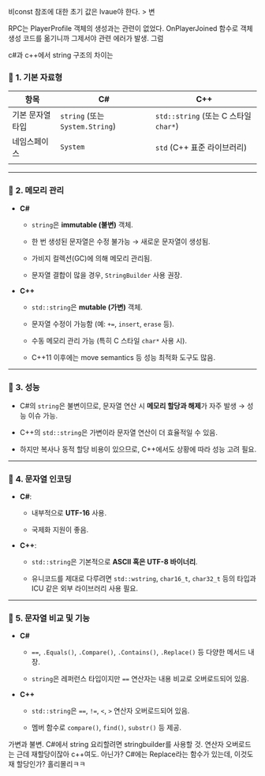 비const 참조에 대한 초기 값은 lvaue야 한다. > 변

RPC는 PlayerProfile 객체의 생성과는 관련이 없었다. OnPlayerJoined 함수로 객체 생성 코드를 옮기니까 그제서야 관련 에러가 발생. 그럼

c#과 c++에서 string 구조의 차이는

### 🔹 **1. 기본 자료형**

| 항목        | C#                            | C++                              |
| --------- | ----------------------------- | -------------------------------- |
| 기본 문자열 타입 | `string` (또는 `System.String`) | `std::string` (또는 C 스타일 `char*`) |
| 네임스페이스    | `System`                      | `std` (C++ 표준 라이브러리)             |
|           |                               |                                  |

---

### 🔹 **2. 메모리 관리**

- **C#**
    
    - `string`은 **immutable (불변)** 객체.
        
    - 한 번 생성된 문자열은 수정 불가능 → 새로운 문자열이 생성됨.
        
    - 가비지 컬렉션(GC)에 의해 메모리 관리됨.
        
    - 문자열 결합이 많을 경우, `StringBuilder` 사용 권장.
        
- **C++**
    
    - `std::string`은 **mutable (가변)** 객체.
        
    - 문자열 수정이 가능함 (예: `+=`, `insert`, `erase` 등).
        
    - 수동 메모리 관리 가능 (특히 C 스타일 `char*` 사용 시).
        
    - C++11 이후에는 move semantics 등 성능 최적화 도구도 많음.
        

---

### 🔹 **3. 성능**

- C#의 `string`은 불변이므로, 문자열 연산 시 **메모리 할당과 해제**가 자주 발생 → 성능 이슈 가능.
    
- C++의 `std::string`은 가변이라 문자열 연산이 더 효율적일 수 있음.
    
- 하지만 복사나 동적 할당 비용이 있으므로, C++에서도 상황에 따라 성능 고려 필요.
    

---

### 🔹 **4. 문자열 인코딩**

- **C#**:
    
    - 내부적으로 **UTF-16** 사용.
        
    - 국제화 지원이 좋음.
        
- **C++**:
    
    - `std::string`은 기본적으로 **ASCII 혹은 UTF-8 바이너리**.
        
    - 유니코드를 제대로 다루려면 `std::wstring`, `char16_t`, `char32_t` 등의 타입과 ICU 같은 외부 라이브러리 사용 필요.
        

---

### 🔹 **5. 문자열 비교 및 기능**

- **C#**
    
    - `==`, `.Equals()`, `.Compare()`, `.Contains()`, `.Replace()` 등 다양한 메서드 내장.
        
    - `string`은 레퍼런스 타입이지만 `==` 연산자는 내용 비교로 오버로드되어 있음.
        
- **C++**
    
    - `std::string`은 `==`, `!=`, `<`, `>` 연산자 오버로드되어 있음.
        
    - 멤버 함수로 `compare()`, `find()`, `substr()` 등 제공.

가변과 불변. C#에서 string 요리할려면 stringbuilder를 사용할 것. 연산자 오버로드는 근데 재할당이잖아 c++여도. 아닌가? C#에는 Replace라는 함수가 있는데, 이것도 재 할당인가? 홀리몰리ㅋㅋ